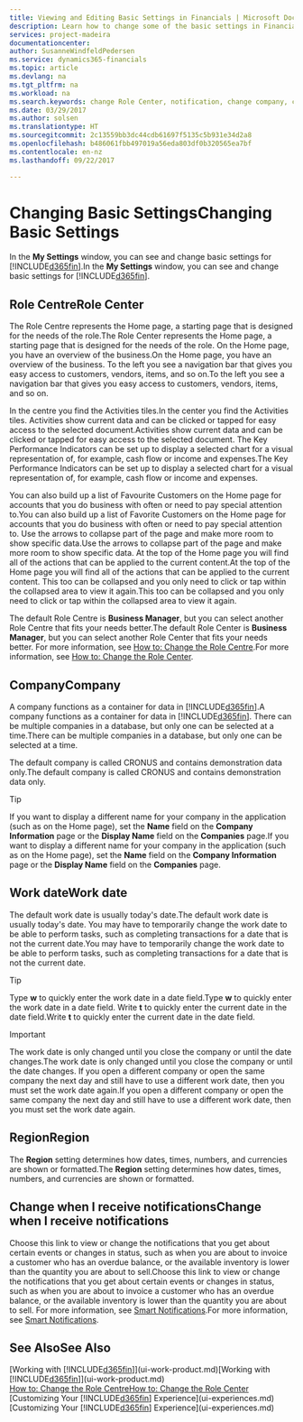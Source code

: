 ```yaml
---
title: Viewing and Editing Basic Settings in Financials | Microsoft Docs
description: Learn how to change some of the basic settings in Financials, for example, the Role Centre, company, or the work date.
services: project-madeira
documentationcenter: 
author: SusanneWindfeldPedersen
ms.service: dynamics365-financials
ms.topic: article
ms.devlang: na
ms.tgt_pltfrm: na
ms.workload: na
ms.search.keywords: change Role Center, notification, change company, change work date
ms.date: 03/29/2017
ms.author: solsen
ms.translationtype: HT
ms.sourcegitcommit: 2c13559bb3dc44cdb61697f5135c5b931e34d2a8
ms.openlocfilehash: b486061fbb497019a56eda803df0b320565ea7bf
ms.contentlocale: en-nz
ms.lasthandoff: 09/22/2017

---
```

# <a name="changing-basic-settings"></a><span data-ttu-id="9cc7e-103">Changing Basic Settings</span><span class="sxs-lookup"><span data-stu-id="9cc7e-103">Changing Basic Settings</span></span>
<span data-ttu-id="9cc7e-104">In the **My Settings** window, you can see and change basic settings for [!INCLUDE[d365fin](includes/d365fin_md.md)].</span><span class="sxs-lookup"><span data-stu-id="9cc7e-104">In the **My Settings** window, you can see and change basic settings for [!INCLUDE[d365fin](includes/d365fin_md.md)].</span></span>  

## <a name="role-center"></a><span data-ttu-id="9cc7e-105">Role Centre</span><span class="sxs-lookup"><span data-stu-id="9cc7e-105">Role Center</span></span>
<span data-ttu-id="9cc7e-106">The Role Centre represents the Home page, a starting page that is designed for the needs of the role.</span><span class="sxs-lookup"><span data-stu-id="9cc7e-106">The Role Center represents the Home page, a starting page that is designed for the needs of the role.</span></span> <span data-ttu-id="9cc7e-107">On the Home page, you have an overview of the business.</span><span class="sxs-lookup"><span data-stu-id="9cc7e-107">On the Home page, you have an overview of the business.</span></span> <span data-ttu-id="9cc7e-108">To the left you see a navigation bar that gives you easy access to customers, vendors, items, and so on.</span><span class="sxs-lookup"><span data-stu-id="9cc7e-108">To the left you see a navigation bar that gives you easy access to customers, vendors, items, and so on.</span></span>

<span data-ttu-id="9cc7e-109">In the centre you find the Activities tiles.</span><span class="sxs-lookup"><span data-stu-id="9cc7e-109">In the center you find the Activities tiles.</span></span> <span data-ttu-id="9cc7e-110">Activities show current data and can be clicked or tapped for easy access to the selected document.</span><span class="sxs-lookup"><span data-stu-id="9cc7e-110">Activities show current data and can be clicked or tapped for easy access to the selected document.</span></span> <span data-ttu-id="9cc7e-111">The Key Performance Indicators can be set up to display a selected chart for a visual representation of, for example, cash flow or income and expenses.</span><span class="sxs-lookup"><span data-stu-id="9cc7e-111">The Key Performance Indicators can be set up to display a selected chart for a visual representation of, for example, cash flow or income and expenses.</span></span>

<span data-ttu-id="9cc7e-112">You can also build up a list of Favourite Customers on the Home page for accounts that you do business with often or need to pay special attention to.</span><span class="sxs-lookup"><span data-stu-id="9cc7e-112">You can also build up a list of Favorite Customers on the Home page for accounts that you do business with often or need to pay special attention to.</span></span> <span data-ttu-id="9cc7e-113">Use the arrows to collapse part of the page and make more room to show specific data.</span><span class="sxs-lookup"><span data-stu-id="9cc7e-113">Use the arrows to collapse part of the page and make more room to show specific data.</span></span> <span data-ttu-id="9cc7e-114">At the top of the Home page you will find all of the actions that can be applied to the current content.</span><span class="sxs-lookup"><span data-stu-id="9cc7e-114">At the top of the Home page you will find all of the actions that can be applied to the current content.</span></span> <span data-ttu-id="9cc7e-115">This too can be collapsed and you only need to click or tap within the collapsed area to view it again.</span><span class="sxs-lookup"><span data-stu-id="9cc7e-115">This too can be collapsed and you only need to click or tap within the collapsed area to view it again.</span></span>

<span data-ttu-id="9cc7e-116">The default Role Centre is **Business Manager**, but you can select another Role Centre that fits your needs better.</span><span class="sxs-lookup"><span data-stu-id="9cc7e-116">The default Role Center is **Business Manager**, but you can select another Role Center that fits your needs better.</span></span> <span data-ttu-id="9cc7e-117">For more information, see [How to: Change the Role Centre](change-role.md).</span><span class="sxs-lookup"><span data-stu-id="9cc7e-117">For more information, see [How to: Change the Role Center](change-role.md).</span></span>

## <a name="company"></a><span data-ttu-id="9cc7e-118">Company</span><span class="sxs-lookup"><span data-stu-id="9cc7e-118">Company</span></span>
<span data-ttu-id="9cc7e-119">A company functions as a container for data in [!INCLUDE[d365fin](includes/d365fin_md.md)].</span><span class="sxs-lookup"><span data-stu-id="9cc7e-119">A company functions as a container for data in [!INCLUDE[d365fin](includes/d365fin_md.md)].</span></span> <span data-ttu-id="9cc7e-120">There can be multiple companies in a database, but only one can be selected at a time.</span><span class="sxs-lookup"><span data-stu-id="9cc7e-120">There can be multiple companies in a database, but only one can be selected at a time.</span></span>

<span data-ttu-id="9cc7e-121">The default company is called CRONUS and contains demonstration data only.</span><span class="sxs-lookup"><span data-stu-id="9cc7e-121">The default company is called CRONUS and contains demonstration data only.</span></span>

> [!TIP]  
>   <span data-ttu-id="9cc7e-122">If you want to display a different name for your company in the application (such as on the Home page), set the **Name** field on the **Company Information** page or the **Display Name** field on the **Companies** page.</span><span class="sxs-lookup"><span data-stu-id="9cc7e-122">If you want to display a different name for your company in the application (such as on the Home page), set the **Name** field on the **Company Information** page or the **Display Name** field on the **Companies** page.</span></span>  

## <a name="work-date"></a><span data-ttu-id="9cc7e-123">Work date</span><span class="sxs-lookup"><span data-stu-id="9cc7e-123">Work date</span></span>
<span data-ttu-id="9cc7e-124">The default work date is usually today's date.</span><span class="sxs-lookup"><span data-stu-id="9cc7e-124">The default work date is usually today's date.</span></span> <span data-ttu-id="9cc7e-125">You may have to temporarily change the work date to be able to perform tasks, such as completing transactions for a date that is not the current date.</span><span class="sxs-lookup"><span data-stu-id="9cc7e-125">You may have to temporarily change the work date to be able to perform tasks, such as completing transactions for a date that is not the current date.</span></span>

> [!TIP]  
>   <span data-ttu-id="9cc7e-126">Type **w** to quickly enter the work date in a date field.</span><span class="sxs-lookup"><span data-stu-id="9cc7e-126">Type **w** to quickly enter the work date in a date field.</span></span> <span data-ttu-id="9cc7e-127">Write **t** to quickly enter the current date in the date field.</span><span class="sxs-lookup"><span data-stu-id="9cc7e-127">Write **t** to quickly enter the current date in the date field.</span></span>

> [!IMPORTANT]  
>   <span data-ttu-id="9cc7e-128">The work date is only changed until you close the company or until the date changes.</span><span class="sxs-lookup"><span data-stu-id="9cc7e-128">The work date is only changed until you close the company or until the date changes.</span></span> <span data-ttu-id="9cc7e-129">If you open a different company or open the same company the next day and still have to use a different work date, then you must set the work date again.</span><span class="sxs-lookup"><span data-stu-id="9cc7e-129">If you open a different company or open the same company the next day and still have to use a different work date, then you must set the work date again.</span></span>

## <a name="region"></a><span data-ttu-id="9cc7e-130">Region</span><span class="sxs-lookup"><span data-stu-id="9cc7e-130">Region</span></span>
<span data-ttu-id="9cc7e-131">The **Region** setting determines how dates, times, numbers, and currencies are shown or formatted.</span><span class="sxs-lookup"><span data-stu-id="9cc7e-131">The **Region** setting determines how dates, times, numbers, and currencies are shown or formatted.</span></span>   

## <a name="change-when-i-receive-notifications"></a><span data-ttu-id="9cc7e-132">Change when I receive notifications</span><span class="sxs-lookup"><span data-stu-id="9cc7e-132">Change when I receive notifications</span></span>
<span data-ttu-id="9cc7e-133">Choose this link to view or change the notifications that you get about certain events or changes in status, such as when you are about to invoice a customer who has an overdue balance, or the available inventory is lower than the quantity you are about to sell.</span><span class="sxs-lookup"><span data-stu-id="9cc7e-133">Choose this link to view or change the notifications that you get about certain events or changes in status, such as when you are about to invoice a customer who has an overdue balance, or the available inventory is lower than the quantity you are about to sell.</span></span> <span data-ttu-id="9cc7e-134">For more information, see [Smart Notifications](ui-smart-notifications.md).</span><span class="sxs-lookup"><span data-stu-id="9cc7e-134">For more information, see [Smart Notifications](ui-smart-notifications.md).</span></span>

## <a name="see-also"></a><span data-ttu-id="9cc7e-135">See Also</span><span class="sxs-lookup"><span data-stu-id="9cc7e-135">See Also</span></span>
<span data-ttu-id="9cc7e-136">[Working with [!INCLUDE[d365fin](includes/d365fin_md.md)]](ui-work-product.md)</span><span class="sxs-lookup"><span data-stu-id="9cc7e-136">[Working with [!INCLUDE[d365fin](includes/d365fin_md.md)]](ui-work-product.md)</span></span>  
[<span data-ttu-id="9cc7e-137">How to: Change the Role Centre</span><span class="sxs-lookup"><span data-stu-id="9cc7e-137">How to: Change the Role Center</span></span>](change-role.md)  
<span data-ttu-id="9cc7e-138">[Customizing Your [!INCLUDE[d365fin](includes/d365fin_md.md)] Experience](ui-experiences.md)</span><span class="sxs-lookup"><span data-stu-id="9cc7e-138">[Customizing Your [!INCLUDE[d365fin](includes/d365fin_md.md)] Experience](ui-experiences.md)</span></span>  

